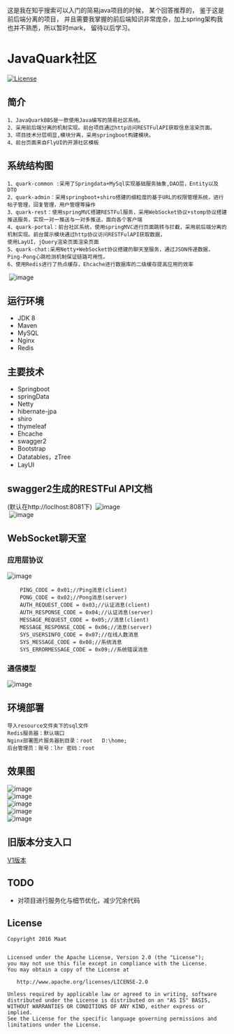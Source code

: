 这是我在知乎搜索可以入门的简易java项目的时候，  某个回答推荐的，  鉴于这是前后端分离的项目， 并且需要我掌握的前后端知识非常庞杂，加上spring架构我也并不熟悉，所以暂时mark， 留待以后学习。

# JavaQuark社区

 [![License](https://img.shields.io/badge/license-Apache%202-4EB1BA.svg)](https://www.apache.org/licenses/LICENSE-2.0.html)

## 简介
	1、JavaQuarkBBS是一款使用Java编写的简易社区系统。
	2、采用前后端分离的机制实现。前台项目通过http访问RESTFulAPI获取信息渲染页面。
	3、项目技术分层明显,模块分离，采用springboot构建模块。
	4、前台页面来自FlyUI的开源社区模板

## 系统结构图
	1、quark-common :采用了Springdata+MySql实现基础服务抽象,DAO层，Entity以及DTO
	2、quark-admin：采用springboot+shiro搭建的细粒度的基于URL的权限管理系统，进行帖子管理，回复管理，用户管理等操作
	3、quark-rest：使用springMVC搭建RESTFul服务，采用WebSocket协议+stomp协议搭建推送服务，实现一对一推送与一对多推送，面向各个客户端
	4、quark-portal：前台社区系统，使用springMVC进行页面跳转与拦截，采用前后端分离的机制实现。前台展示模块通过http协议访问RESTFulAPI获取数据，
	使用LayUI，jQuery渲染页面渲染页面
	5、quark-chat:采用Netty+WebSocket协议搭建的聊天室服务，通过JSON传递数据，Ping-Pong心跳检测机制保证链路可用性。
	6、使用Redis进行了热点缓存，Ehcache进行数据库的二级缓存提高应用的效率
 ![image](https://raw.githubusercontent.com/ChinaLHR/JavaQuarkBBS/master/resource/images/systemv2.png)  <br>
	

## 运行环境
- JDK 8
- Maven
- MySQL
- Nginx
- Redis

## 主要技术
- Springboot
- springData
- Netty
- hibernate-jpa
- shiro
- thymeleaf
- Ehcache
- swagger2
- Bootstrap
- Datatables，zTree
- LayUI

## swagger2生成的RESTFul API文档
(默认在http://loclhost:8081下)
 ![image](https://raw.githubusercontent.com/ChinaLHR/JavaQuarkBBS/master/resource/images/quark_rest_1.JPG)  <br>
 ![image](https://raw.githubusercontent.com/ChinaLHR/JavaQuarkBBS/master/resource/images/quark_rest_2.JPG)  <br>

## WebSocket聊天室
### 应用层协议
![image](https://raw.githubusercontent.com/ChinaLHR/JavaQuarkBBS/master/resource/images/quark_chat_protocol.JPG)
 
		PING_CODE = 0x01;//Ping消息(client)
		PONG_CODE = 0x02;//Pong消息(server)
		AUTH_REQUEST_CODE = 0x03;//认证消息(client)
		AUTH_RESPONSE_CODE = 0x04;//认证消息(server)
		MESSAGE_REQUEST_CODE = 0x05;//消息(client)
		MESSAGE_RESPONSE_CODE = 0x06;//消息(server)
		SYS_USERSINFO_CODE = 0x07;//在线人数消息
		SYS_MESSAGE_CODE = 0x08;//系统消息
		SYS_ERRORMESSAGE_CODE = 0x09;//系统错误消息

### 通信模型
![image](https://raw.githubusercontent.com/ChinaLHR/JavaQuarkBBS/master/resource/images/quark_chat_message.png) 

## 环境部署
	导入resource文件夹下的sql文件
	Redis服务器：默认端口
	Nginx部署图片服务器到目录：root   D:\home;
	后台管理员：账号：lhr 密码：root

## 效果图
![image](https://raw.githubusercontent.com/ChinaLHR/JavaQuarkBBS/master/resource/images/quark_portal_1.JPG)  <br>
![image](https://raw.githubusercontent.com/ChinaLHR/JavaQuarkBBS/master/resource/images/quark_portal_4.JPG)  <br>
![image](https://raw.githubusercontent.com/ChinaLHR/JavaQuarkBBS/master/resource/images/quark_portal_5.JPG)  <br>
![image](https://raw.githubusercontent.com/ChinaLHR/JavaQuarkBBS/master/resource/images/quark_admin_1.JPG)  <br>
![image](https://raw.githubusercontent.com/ChinaLHR/JavaQuarkBBS/master/resource/images/quark_chat.JPG)  <br>

## 旧版本分支入口
[V1版本](https://github.com/ChinaLHR/JavaQuarkBBS/tree/v1)

## TODO
- 对项目进行服务化与细节优化，减少冗余代码
## License

    Copyright 2016 Maat


    Licensed under the Apache License, Version 2.0 (the "License");
    you may not use this file except in compliance with the License.
    You may obtain a copy of the License at

       http://www.apache.org/licenses/LICENSE-2.0

    Unless required by applicable law or agreed to in writing, software
    distributed under the License is distributed on an "AS IS" BASIS,
    WITHOUT WARRANTIES OR CONDITIONS OF ANY KIND, either express or implied.
    See the License for the specific language governing permissions and
    limitations under the License.

